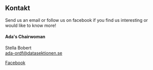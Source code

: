 ## Kontakt

Send us an email or follow us on facebook if you find us interesting or would like to know more!

#### Ada's Chairwoman
Stella Bobert<br/>
[ada-ordf@datasektionen.se](mailto:ada-ordf@datasektionen.se)

[Facebook](https://www.facebook.com/ADAKTH)
